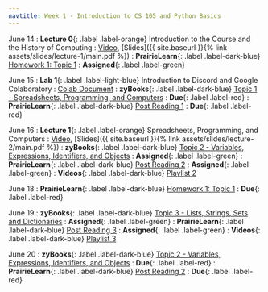 ```yaml
---
navtitle: Week 1 - Introduction to CS 105 and Python Basics
---
```


June 14
: **Lecture 0**{: .label .label-orange} Introduction to the Course and the History of Computing
  : [Video](https://mediaspace.illinois.edu/media/t/1_33sxm9ti), [Slides]({{ site.baseurl }}{% link assets/slides/lecture-1/main.pdf %})
: **PrairieLearn**{: .label .label-dark-blue}  [Homework 1: Topic 1](#)
  : **Assigned**{: .label .label-green} 

June 15
: **Lab 1**{: .label .label-light-blue} Introduction to Discord and Google Colaboratory
  : [Colab Document](https://drive.google.com/file/d/1HGHYTDqBmuXJ7ZUvvlRBVA-AZHr42saT/view?usp=sharing)
: **zyBooks**{: .label .label-dark-blue} [Topic 1 - Spreadsheets, Programming, and Computers](#)
  : **Due**{: .label .label-red} 
: **PrairieLearn**{: .label .label-dark-blue} [Post Reading 1](#)
  : **Due**{: .label .label-red} 

June 16
: **Lecture 1**{: .label .label-orange} Spreadsheets, Programming, and Computers
  : [Video](#), [Slides]({{ site.baseurl }}{% link assets/slides/lecture-2/main.pdf %})
: **zyBooks**{: .label .label-dark-blue} [Topic 2 - Variables, Expressions, Identifiers, and Objects](#)
  : **Assigned**{: .label .label-green} 
: **PrairieLearn**{: .label .label-dark-blue} [Post Reading 2](#)
  : **Assigned**{: .label .label-green} 
: **Videos**{: .label .label-dark-blue} [Playlist 2](https://mediaspace.illinois.edu/playlist/dedicated/214548063/1_ot1rsl46/)

June 18
: **PrairieLearn**{: .label .label-dark-blue} [Homework 1: Topic 1](#)
  : **Due**{: .label .label-red} 

June 19
: **zyBooks**{: .label .label-dark-blue} [Topic 3 - Lists, Strings, Sets and Dictionaries](#)
  : **Assigned**{: .label .label-green} 
: **PrairieLearn**{: .label .label-dark-blue}  [Post Reading 3](#)
  : **Assigned**{: .label .label-green} 
: **Videos**{: .label .label-dark-blue} [Playlist 3](https://mediaspace.illinois.edu/playlist/dedicated/214548063/1_2qjie428/)


June 20
: **zyBooks**{: .label .label-dark-blue} [Topic 2 - Variables, Expressions, Identifiers, and Objects](#)
  : **Due**{: .label .label-red} 
: **PrairieLearn**{: .label .label-dark-blue} [Post Reading 2](#)
  : **Due**{: .label .label-red} 


